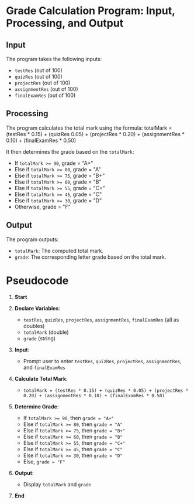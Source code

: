 # Grade Calculation Program: Input, Processing, and Output

## Input
The program takes the following inputs:
- `testRes` (out of 100)
- `quizRes` (out of 100)
- `projectRes` (out of 100)
- `assignmentRes` (out of 100)
- `finalExamRes` (out of 100)

## Processing
The program calculates the total mark using the formula:
totalMark = (testRes * 0.15) + (quizRes 0.05) + (projectRes * 0.20) + (assignmentRes * 0.10) + (finalExamRes * 0.50)

It then determines the grade based on the `totalMark`:
- If `totalMark >= 90`, grade = "A+"
- Else if `totalMark >= 80`, grade = "A"
- Else if `totalMark >= 75`, grade = "B+"
- Else if `totalMark >= 60`, grade = "B"
- Else if `totalMark >= 55`, grade = "C+"
- Else if `totalMark >= 45`, grade = "C"
- Else if `totalMark >= 30`, grade = "D"
- Otherwise, grade = "F"

## Output
The program outputs:
- `totalMark`: The computed total mark.
- `grade`: The corresponding letter grade based on the total mark.


# Pseudocode

1. **Start**

2. **Declare Variables**:
   - `testRes`, `quizRes`, `projectRes`, `assignmentRes`, `finalExamRes` (all as doubles)
   - `totalMark` (double)
   - `grade` (string)

3. **Input**:
   - Prompt user to enter `testRes`, `quizRes`, `projectRes`, `assignmentRes`, and `finalExamRes`

4. **Calculate Total Mark**:
   - `totalMark = (testRes * 0.15) + (quizRes * 0.05) + (projectRes * 0.20) + (assignmentRes * 0.10) + (finalExamRes * 0.50)`

5. **Determine Grade**:
   - If `totalMark >= 90`, then `grade = "A+"`
   - Else if `totalMark >= 80`, then `grade = "A"`
   - Else if `totalMark >= 75`, then `grade = "B+"`
   - Else if `totalMark >= 60`, then `grade = "B"`
   - Else if `totalMark >= 55`, then `grade = "C+"`
   - Else if `totalMark >= 45`, then `grade = "C"`
   - Else if `totalMark >= 30`, then `grade = "D"`
   - Else, `grade = "F"`

6. **Output**:
   - Display `totalMark` and `grade`

7. **End**
